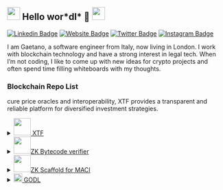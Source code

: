 <h2> <img src="https://media.giphy.com/media/DdpmhAQpQZzwHSrQ3f/giphy.gif" width="30"> Hello wor*dl* 👋 <img src="https://media.giphy.com/media/DdpmhAQpQZzwHSrQ3f/giphy.gif" width="30"> </h2>

[![Linkedin Badge](https://img.shields.io/badge/-gaetanomondelli-blue?style=flat&logo=Linkedin&logoColor=white&link=https://www.linkedin.com/in/jlim/)](https://www.linkedin.com/in/gaetano-mondelli/)
[![Website Badge](https://img.shields.io/badge/-Portfolio-black?style=flat&logo=Google-Chrome&logoColor=white&link=https://gaetanomondelli.github.io)](https://gaetanomondelli.github.io)
[![Twitter Badge](https://img.shields.io/badge/@GaetanoMondelli-1ca0f1?style=flat&labelColor=1ca0f1&logo=twitter&logoColor=white&link=https://twitter.com/gaetano-mondelli)](https://twitter.com/gaetano-mondelli)
[![Instagram Badge](https://img.shields.io/badge/-@gaetano.mondelli-purple?style=flat&logo=instagram&logoColor=white&link=https://instagram.com/gaetano-mondelli)](https://instagram.com/gaetano-mondelli)

I am Gaetano, a software engineer from Italy, now living in London. I work with blockchain technology and have a strong interest in legal tech. When I’m not coding, I like to come up with new ideas for crypto projects and often spend time filling whiteboards with my thoughts.

</p>
<h3>Blockchain Repo List</h3>

cure price oracles and interoperability, XTF provides a transparent and reliable platform for diversified investment strategies.

<details>
<summary>
<img src="https://media.giphy.com/media/v1.Y2lkPTc5MGI3NjExMWttYjVobWJhOGs4a2xma3Z6czF2dmIybGxlY3JkOWM2cGlqNjFqZiZlcD12MV9pbnRlcm5hbF9naWZfYnlfaWQmY3Q9cw/iJnRyVWKD503voliIS/giphy.gif" width=40><a href="https://github.com/GaetanoMondelli/XRPLEDGER-XTF"> XTF</a> 
</summary>
🥇🥇🥇🥇🥇  XTF 2024

XTF is a multichain, decentralized protocol for creating and managing ETF-like solutions, enhancing accessibility and flexibility for all investors. By supporting various asset types, including NFTs and RWAs, XTF democratizes the investment process, allowing anyone to participate. Utilizing secure price oracles and interoperability, XTF provides a transparent and reliable platform for diversified investment strategies.

</h2>
</details>

<details>
<summary>
<img src="https://media.giphy.com/media/v1.Y2lkPTc5MGI3NjExamFqeHl0eWw5MTY3eThtd25yZ2Jmd3ozejNvZW9odW5sNmIxank2dSZlcD12MV9pbnRlcm5hbF9naWZfYnlfaWQmY3Q9cw/wp2rA9gXbKXo0KzTjD/giphy.gif" width=40><a href="https://github.com/ksavul/zk-bootcamp-final-project">ZK Bytecode verifier</a> 
</summary>
🥇 ENCODE ZK BOOTCAMP GRADUATION PROJECT 2024

This project involves the creation of a vulnerability checker and a security proxy contract architecture utilizing Noir. The system will analyze the bytecode of deployed contracts to determine their vulnerability status. Furthermore, it will require contracts to implement a security interface, which certifies that they have been audited. 

</h2>
</details>

<details>
<summary>
<img src="https://media.giphy.com/media/v1.Y2lkPTc5MGI3NjExN250azV4OXpsbmNuZmlyZ21mdXU0OHlwd3gzY3gzZ2J1NWZwNm82YiZlcD12MV9pbnRlcm5hbF9naWZfYnlfaWQmY3Q9cw/ftdjgXb8lyumAbxA65/giphy.gif" width=40><a href="https://ethglobal.com/showcase/skaffoldmaci-zkosios-2no6q">ZK Scaffold for MACI </a> 
</summary>
🥈 ETH LONDON {ETHEREUM FOUNDATION TRACK } BEST USE OF MACI

Implementation of a Scaffold-eth template project for getting started with [MACI](https://maci.pse.dev/) which is an architecture to make e-voting more secure
and anti-collusion using ****Zero Knowledge Proofs**. The project include the UI to handle MACI wallet that used different types of encryption and signing to 
make signatures easier to manage.
</h2>
</details>



<details>
<summary>
<img src="https://media.giphy.com/media/XfOT0Z0XnqWGI/giphy.gif" width=20><a href="https:/github.com/GaetanoMondelli/NFTfany-PolygonxEasyAHackathon"> GODL </a> 
</summary>
🥇 POLYGON HACKATHON WINNER PROJECT 2020

Ethereum isn't just currency, it's the gold in our digital age. Tokens? They're not mere assets; they transform into sparkling gems in your unique NFT ring. Forge these elements together to create a piece of digital jewelry. If it doesn't quite match your style, simply melt it down and take the precious assets back!
</h2>


---

<h3>Old Projects Hall of Fame</h3>

<details>
<summary> 
<img src="https://media.giphy.com/media/v1.Y2lkPTc5MGI3NjExdTBycDB4Nzdwcm93d3I3ZmdpemR1djV4bDFzd256bW11OXMxbWhocSZlcD12MV9pbnRlcm5hbF9naWZfYnlfaWQmY3Q9cw/SwxsfMlDUsBQJW7ipt/giphy.gif" width="30"> <a href="https://github.com/GaetanoMondelli/GradDrone">Grad-drone</a>
</summary>
  In Italy, we celebrate graduation by donning laurel hats, just like the <a href="https://www.forbes.com/sites/conormurray/2023/09/18/how-often-do-men-think-about-the-roman-empire-a-lot-according-to-new-tiktok-trend/">Ancient Romans</a>. To add a cool twist, I thought, why not mount one on a drone and have it floating above my head, following me around  Lesson learned: adding leaves to a drone changes its inertia and messes with the controller. Plus, the wind, along with the leaves can invalidate all indoor testing
</h2>

</details>

<details>
<summary> 
<img src="https://media.giphy.com/media/gjyaNwLTFVfS8/giphy.gif" width="20"> <a href="https://play.google.com/store/apps/details?id=it.polibeta.app&hl=en">Poliapp</a>
</summary>
Poliapp, born in a uni café and built over a summer, is the unofficial app for Politecnico di Torino students. It was a digital Swiss Army knife, packing everything from course materials to schedule and email, all wrapped in a user-friendly design that makes the official uni website look bad, particularly on 2015 smartphones. We even turned it into Hogwarts for April's fool day, because who doesn't want a bit of magic in their student life? 🏰
</h2>

</details>
<details>
<summary>
<img src="https://media.giphy.com/media/VHJYLjzb6JMi03uS40/giphy.gif" width="30"> <a href="https://www.dropbox.com/s/gny7m0qly2ex0bs/ambient.pdf?dl=0">DoorOnPhone</a>
</summary>
DoorOnPhone: It's like giving your old-school intercom a dose of Steve Jobs' magic. Inspired by the iPhone's wizardry, I spiced up the mundane intercom into a tech marvel with video streaming, remote control, virtual keys, and, the cherry on top, face recognition. Diving into Python (because let's face it, C and C++ are so last season), I crafted this feature and teamed up with a design guru to give it some serious style. From a 'Eureka!' moment staring at an ancient intercom to showcasing our snazzy prototype at I3P in Turin, DoorOnPhone is where design meets doorstep tech, reinventing the way we answer the door!
</h2>

</details>





<h3>Misc</h3>
<details>
<summary> 
  🥇 Hackerrank Roll of hounour
</summary>

---
[![Hackerrank](https://img.shields.io/badge/-gaetano__mondelli-2EC866?style=flat&logo=HackerRank&logoColor=white&link=https://www.hackerrank.com/profile/gaetano_mondelli)](https://www.hackerrank.com/profile/gaetano_mondelli)

*After uni, I brute-forced hackathons before switching to LeetCode and winning the interview game*

| Competition      |
| ------------- | 
| 🥈 [Worldwide CodeSprint 9](https://www.hackerrank.com/results/world-codesprint-9/gaetano_mondelli) |
| 🥈 [University CodeSprint 2](https://www.hackerrank.com/results/university-codesprint-3/gaetano_mondelli) |    
| 🥉 [University CodeSprint 3](https://www.hackerrank.com/results/university-codesprint-2/gaetano_mondelli) | 
 



</details>



<!--[![Gmail Badge](https://img.shields.io/badge/-gaetanomondelli-c14438?style=flat&logo=Gmail&logoColor=white&link=mailto:gaetano)](mailto:mondelli.gaetano@gmail.com)-->
<!--[![Medium Badge](https://img.shields.io/badge/-@gaetanomondelli-000000?style=flat&labelColor=000000&logo=Medium&link=https://medium.com/@jessicalim)](https://medium.com/@gaetano-mondelli)-->
<!--
**GaetanoMondelli/GaetanoMondelli** is a ✨ _special_ ✨ repository because its `README.md` (this file) appears on your GitHub profile.

Here are some ideas to get you started:

- 🔭 I’m currently working on ...
- 🌱 I’m currently learning ...
- 👯 I’m looking to collaborate on ...
- 🤔 I’m looking for help with ...
- 💬 Ask me about ...
- 📫 How to reach me: ...
- 😄 Pronouns: ...
- ⚡ Fun fact: ...
-->
